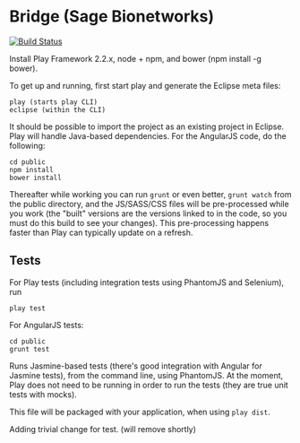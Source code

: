 Bridge (Sage Bionetworks)
=========================================

[![Build Status](https://travis-ci.org/Sage-Bionetworks/BridgePF.svg?branch=develop)](https://travis-ci.org/Sage-Bionetworks/BridgePF)

Install Play Framework 2.2.x, node + npm, and bower (npm install -g bower). 

To get up and running, first start play and generate the Eclipse meta 
files:

    play (starts play CLI)
    eclipse (within the CLI)

It should be possible to import the project as an existing project in Eclipse. 
Play will handle Java-based dependencies. For the AngularJS code, do the 
following:

    cd public
    npm install
    bower install

Thereafter while working you can run `grunt` or even better, `grunt watch` from 
the public directory, and the JS/SASS/CSS files will be pre-processed while 
you work (the "built" versions are the versions linked to in the code, so you 
must do this build to see your changes). This pre-processing happens faster than 
Play can typically update on a refresh.

Tests
-----

For Play tests (including integration tests using PhantomJS and Selenium), run

    play test

For AngularJS tests:

    cd public
    grunt test
    
Runs Jasmine-based tests (there's good integration with Angular for Jasmine tests), 
from the command line, using PhantomJS. At the moment, Play does not need to be 
running in order to run the tests (they are true unit tests with mocks). 

This file will be packaged with your application, when using `play dist`.

Adding trivial change for test.  (will remove shortly)